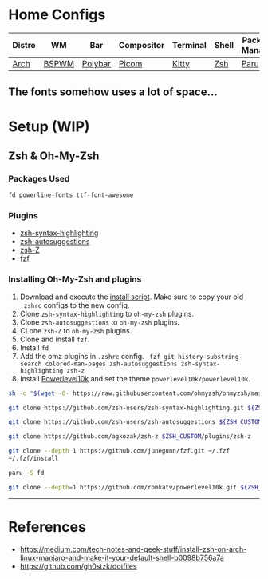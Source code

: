 # Home Configs

|Distro|WM|Bar|Compositor|Terminal|Shell|Package Manager|
|------|------|------|------|------|------|------|
|[Arch](https://archlinux.org/)|[BSPWM](https://github.com/baskerville/bspwm)|[Polybar](https://github.com/polybar/polybar)|[Picom](https://github.com/Arian8j2/picom)|[Kitty](https://github.com/kovidgoyal/kitty)|[Zsh](https://github.com/zsh-users/zsh)|[Paru](https://aur.archlinux.org/packages/paru)|

The fonts somehow uses a lot of space...
---
# Setup (WIP)
## Zsh & Oh-My-Zsh

### Packages Used
```sh
fd powerline-fonts ttf-font-awesome 
```
### Plugins
- [zsh-syntax-highlighting](https://github.com/zsh-users/zsh-syntax-highlighting)
- [zsh-autosuggestions](zsh-autosuggestions)
- [zsh-Z](https://github.com/agkozak/zsh-z)
- [fzf](https://github.com/junegunn/fzf)

### Installing Oh-My-Zsh and plugins
1. Download and execute the [install script](https://raw.githubusercontent.com/ohmyzsh/ohmyzsh/master/tools/install.sh). Make sure to copy your old `.zshrc` configs to the new config.
2. Clone `zsh-syntax-highlighting` to `oh-my-zsh` plugins.
3. Clone `zsh-autosuggestions` to `oh-my-zsh` plugins.
4. CLone `zsh-Z` to `oh-my-zsh` plugins.
5. Clone and install `fzf`.
6. Install `fd`
7. Add the omz plugins in `.zshrc` config. ` fzf git history-substring-search colored-man-pages zsh-autosuggestions zsh-syntax-highlighting zsh-z`
8. Install [Powerlevel10k](https://github.com/romkatv/powerlevel10k#oh-my-zsh) and set the theme `powerlevel10k/powerlevel10k`.

```sh
sh -c "$(wget -O- https://raw.githubusercontent.com/ohmyzsh/ohmyzsh/master/tools/install.sh)"

git clone https://github.com/zsh-users/zsh-syntax-highlighting.git ${ZSH_CUSTOM:-~/.oh-my-zsh/custom}/plugins/zsh-syntax-highlighting

git clone https://github.com/zsh-users/zsh-autosuggestions ${ZSH_CUSTOM:-~/.oh-my-zsh/custom}/plugins/zsh-autosuggestions

git clone https://github.com/agkozak/zsh-z $ZSH_CUSTOM/plugins/zsh-z

git clone --depth 1 https://github.com/junegunn/fzf.git ~/.fzf
~/.fzf/install

paru -S fd

git clone --depth=1 https://github.com/romkatv/powerlevel10k.git ${ZSH_CUSTOM:-$HOME/.oh-my-zsh/custom}/themes/powerlevel10k
```

---
# References
- https://medium.com/tech-notes-and-geek-stuff/install-zsh-on-arch-linux-manjaro-and-make-it-your-default-shell-b0098b756a7a
- https://github.com/gh0stzk/dotfiles
